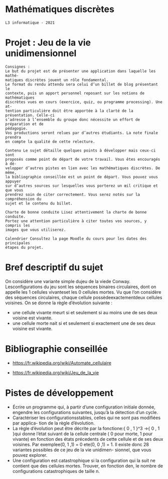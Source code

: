 # Mathématiques discrètes
``L3 informatique - 2021``
# Projet : Jeu de la vie unidimensionnel

```
Consignes :
Le but du projet est de présenter une application dans laquelle les mathé-
matiques discrètes jouent un rôle fondamental.
Le format du rendu attendu sera celui d’un billet de blog présentant le
contexte, puis un apport personnel reposant sur les notions de mathématiques
discrètes vues en cours (exercice, quiz, ou programme processing). Une at-
tention particulière doit être apportée à la clarté de la présentation. Celle-ci
s’adresse à l’ensemble du groupe donc nécessite un effort de préparation et de
pédagogie.
Vos productions seront relues par d’autres étudiants. La note finale prendra
en compte la qualité de cette relecture.
```
```
Contenu Le sujet détaille quelques points à développer mais ceux-ci sont
proposés comme point de départ de votre travail. Vous êtes encouragés à dé-
velopper d’autres pistes en lien avec les mathématiques discrètes. De même,
la bibliographie conseillée est un point de départ. Vous pouvez vous appuyer
sur d’autres sources sur lesquelles vous porterez un œil critique et que vous
prendrez soin de citer correctement. Vous serez notés sur la compréhension du
sujet et le contenu du billet.
```
```
Charte de bonne conduite Lisez attentivement la charte de bonne conduite.
Portez une attention particulière à citer toutes vos sources, y compris les
images que vous utiliserez.
```
```
Calendrier Consultez la page Moodle du cours pour les dates des principales
étapes du projet.
```
# Bref descriptif du sujet

On considère une variante simple dujeu de la viede Conway.
Lesconfigurations du jeu sont les séquences binaires circulaires, dont on appelle les 1
cellules vivanteset les 0 cellules mortes. Vu que l’on considère des séquences circulaires,
chaque cellule possèdeexactementdeux cellules voisines.
On se donne la règle d’évolution suivante :

- une cellule vivante meurt si et seulement si au moins une de ses deux voisine est
    vivante.
- une cellule morte nait si et seulement si exactement une de ses deux voisine est
    vivante.

# Bibliographie conseillée

- https://fr.wikipedia.org/wiki/Automate_cellulaire

- https://fr.wikipedia.org/wiki/Jeu_de_la_vie

# Pistes de développement

- Écrire un programme qui, à partir d’une configuration initiale donnée, engendre
    les configurations suivantes, jusqu’à la détection d’un cycle.
- Caractériser les configurationsstables, celles qui ne sont pas modifiées par applica-
    tion de la règle d’évolution.
- La règle d’évolution peut être décrite par la fonctione:{ 0 , 1 }^3 →{ 0 , 1 }qui donne
    l’état suivant de la cellule centrale ( 0 pour morte, 1 pour vivante) en fonction des
    états précedents de cette cellule et de ses deux voisines. Par exemplee(0, 1 ,1) = 0
    ete(0, 0 ,1) = 1. Il existe donc 28 variantes possibles de ce jeu de la vie unidimen-
    sionnel, que vous pouvez explorer.
- Une configuration est catastrophique si la configuration qui la suit ne contient
    que des cellules mortes. Trouver, en fonction den, le nombre de configurations
    catastrophiques de taille n.